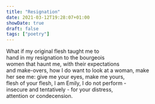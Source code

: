 ```yaml
---
title: "Resignation"
date: 2021-03-12T19:28:07+01:00
showDate: true
draft: false
tags: ["poetry"]
---
```


What if my original flesh taught me to\
hand in my resignation to the bourgeois\
women that haunt me, with their expectations\
and make-overs, how I do want to look at a woman, make\
her see me: give me your eyes, make me yours,\
flesh of your flesh, I am Emily, I do not perform -\
insecure and tentatively - for your distress,\
attention or condecension. 